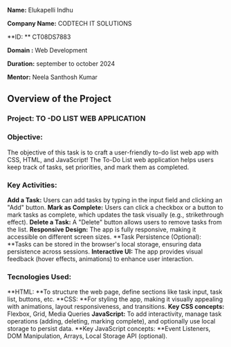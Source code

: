 **Name:**  Elukapelli Indhu

**Company Name:**  CODTECH IT SOLUTIONS

**ID: ** CT08DS7883

**Domain :**  Web Development

**Duration:** september to october 2024

**Mentor:**  Neela Santhosh Kumar


## Overview of the Project

### Project: TO -DO LIST WEB APPLICATION

### Objective: 
The objective of this task is to craft a user-friendly to-do list web app with CSS, HTML, and JavaScript! The To-Do List web application helps users keep track of tasks, set priorities, and mark them as completed.

### Key Activities:

**Add a Task:** Users can add tasks by typing in the input field and clicking an "Add" button.
**Mark as Complete:** Users can click a checkbox or a button to mark tasks as complete, which updates the task visually (e.g., strikethrough effect).
**Delete a Task:** A "Delete" button allows users to remove tasks from the list.
**Responsive Design:** The app is fully responsive, making it accessible on different screen sizes.
**Task Persistence (Optional): **Tasks can be stored in the browser's local storage, ensuring data persistence across sessions.
**Interactive UI:** The app provides visual feedback (hover effects, animations) to enhance user interaction.

### Tecnologies Used:

**HTML: **To structure the web page, define sections like task input, task list, buttons, etc.
**CSS: **For styling the app, making it visually appealing with animations, layout responsiveness, and transitions.
**Key CSS concepts:** Flexbox, Grid, Media Queries
**JavaScript:** To add interactivity, manage task operations (adding, deleting, marking complete), and optionally use local storage to persist data.
**Key JavaScript concepts: **Event Listeners, DOM Manipulation, Arrays, Local Storage API (optional).


